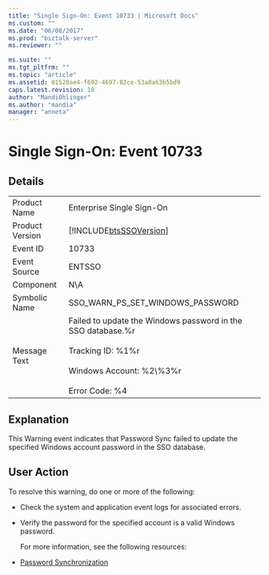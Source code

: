 ```yaml
---
title: "Single Sign-On: Event 10733 | Microsoft Docs"
ms.custom: ""
ms.date: "06/08/2017"
ms.prod: "biztalk-server"
ms.reviewer: ""

ms.suite: ""
ms.tgt_pltfrm: ""
ms.topic: "article"
ms.assetid: 01520ae4-f692-4697-82ce-53a8a63b5bd9
caps.latest.revision: 10
author: "MandiOhlinger"
ms.author: "mandia"
manager: "anneta"
---
```

# Single Sign-On: Event 10733
## Details  

|                 |                                                                                                                                                             |
|-----------------|-------------------------------------------------------------------------------------------------------------------------------------------------------------|
|  Product Name   |                                                                  Enterprise Single Sign-On                                                                  |
| Product Version |                                                 [!INCLUDE[btsSSOVersion](../includes/btsssoversion-md.md)]                                                  |
|    Event ID     |                                                                            10733                                                                            |
|  Event Source   |                                                                           ENTSSO                                                                            |
|    Component    |                                                                             N\A                                                                             |
|  Symbolic Name  |                                                              SSO_WARN_PS_SET_WINDOWS_PASSWORD                                                               |
|  Message Text   | Failed to update the Windows password in the SSO database.%r<br /><br /> Tracking ID: %1%r<br /><br /> Windows Account: %2\\%3%r<br /><br /> Error Code: %4 |

## Explanation  
 This Warning event indicates that Password Sync failed to update the specified Windows account password in the SSO database.  

## User Action  
 To resolve this warning, do one or more of the following:  

- Check the system and application event logs for associated errors.  

- Verify the password for the specified account is a valid Windows password.  

  For more information, see the following resources:  

- [Password Synchronization](../core/password-synchronization2.md)
